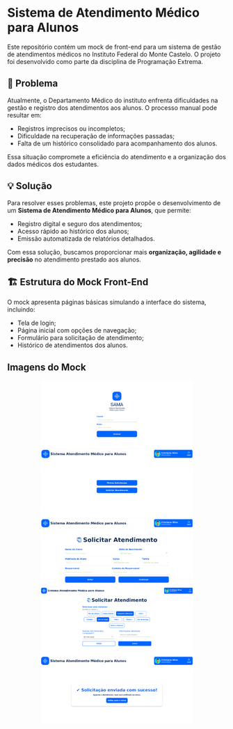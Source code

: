 # Sistema de Atendimento Médico para Alunos

Este repositório contém um mock de front-end para um sistema de gestão de atendimentos médicos no Instituto Federal do Monte Castelo. O projeto foi desenvolvido como parte da disciplina de Programação Extrema.

## 📌 Problema
Atualmente, o Departamento Médico do instituto enfrenta dificuldades na gestão e registro dos atendimentos aos alunos. O processo manual pode resultar em:
- Registros imprecisos ou incompletos;
- Dificuldade na recuperação de informações passadas;
- Falta de um histórico consolidado para acompanhamento dos alunos.

Essa situação compromete a eficiência do atendimento e a organização dos dados médicos dos estudantes.

## 💡 Solução
Para resolver esses problemas, este projeto propõe o desenvolvimento de um **Sistema de Atendimento Médico para Alunos**, que permite:
- Registro digital e seguro dos atendimentos;
- Acesso rápido ao histórico dos alunos;
- Emissão automatizada de relatórios detalhados.

Com essa solução, buscamos proporcionar mais **organização, agilidade e precisão** no atendimento prestado aos alunos.

## 🏗️ Estrutura do Mock Front-End
O mock apresenta páginas básicas simulando a interface do sistema, incluindo:
- Tela de login;
- Página inicial com opções de navegação;
- Formulário para solicitação de atendimento;
- Histórico de atendimentos dos alunos.

## Imagens do Mock
<p align="center">
  <img src="screen/1_login.png" width="350" alt="1">
  <img src="screen/2_home.png" width="350" alt="2">
  <img src="screen/3_solicitar.png" width="350" alt="3">
  <img src="screen/4_sintomas.png" width="350" alt="4">
  <img src="screen/5_envio.png" width="350" alt="5">
</p>
